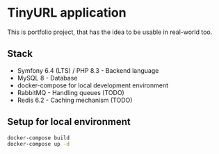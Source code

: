 # TinyURL application

This is portfolio project, that has the idea to be usable in real-world too.

## Stack

- Symfony 6.4 (LTS) / PHP 8.3 - Backend language
- MySQL 8 - Database
- docker-compose for local development environment
- RabbitMQ - Handling queues (TODO)
- Redis 6.2 - Caching mechanism (TODO)

## Setup for local environment

```bash
docker-compose build
docker-compose up -d
```